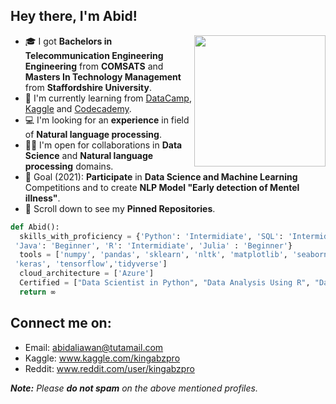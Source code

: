 ## Hey there, I'm Abid!
<img align='right' src="https://analyticsforinsights.files.wordpress.com/2015/04/superman-data-scientist-graphic.jpg" width="210">

- 🎓 I got **Bachelors in Telecommunication Engineering Engineering** from **COMSATS** and **Masters In Technology Management** from **Staffordshire University**.
- 🌱 I'm currently learning from [DataCamp](https://www.datacamp.com), [Kaggle](https://www.kaggle.com/) and [Codecademy](https://www.codecademy.com/).
- 💻 I'm looking for an **experience** in field of **Natural language processing**.
- 🤝🏻 I'm open for collaborations in **Data Science** and **Natural language processing** domains.
- 🎯 Goal (2021): **Participate** in **Data Science and Machine Learning** Competitions and to create **NLP Model "Early detection of Mentel illness"**.
- 📌 Scroll down to see my **Pinned Repositories**.
```python
def Abid():
  skills_with_proficiency = {'Python': 'Intermidiate', 'SQL': 'Intermidiate',
 'Java': 'Beginner', 'R': 'Intermidiate', 'Julia' : 'Beginner'}
  tools = ['numpy', 'pandas', 'sklearn', 'nltk', 'matplotlib', 'seaborn',
 'keras', 'tensorflow','tidyverse']
  cloud_architecture = ['Azure']
  Certified = ["Data Scientist in Python", "Data Analysis Using R", "Data Analysis using SQL"]
  return ∞
```

## Connect me on:
- Email: abidaliawan@tutamail.com
- Kaggle: www.kaggle.com/kingabzpro
- Reddit: www.reddit.com/user/kingabzpro

_**Note:** Please **do not spam** on the above mentioned profiles._
